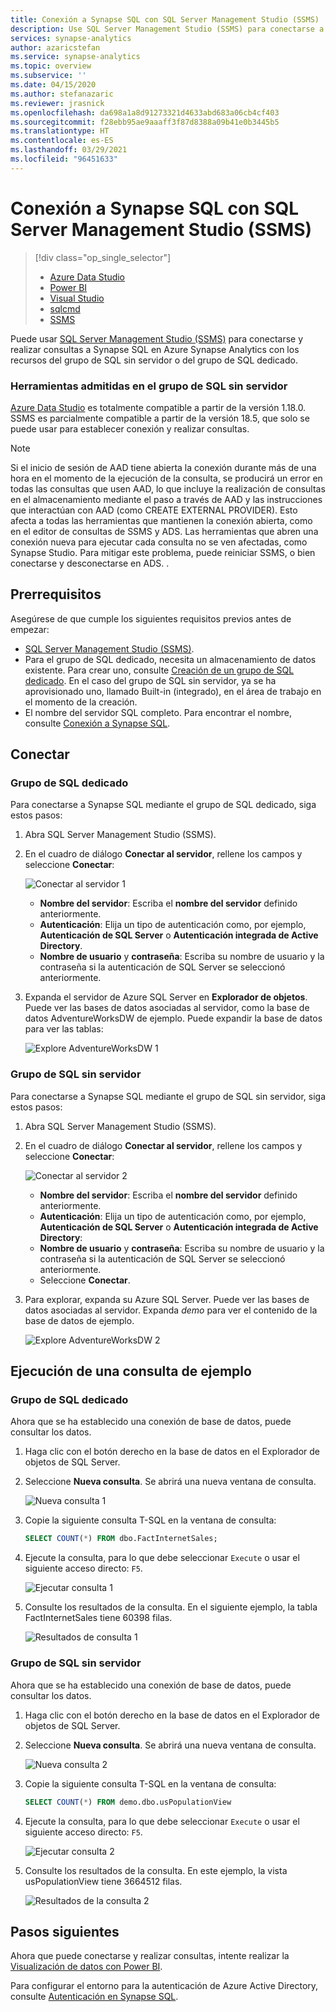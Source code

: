```yaml
---
title: Conexión a Synapse SQL con SQL Server Management Studio (SSMS)
description: Use SQL Server Management Studio (SSMS) para conectarse a Synapse SQL en Azure Synapse Analytics y realizar consultas.
services: synapse-analytics
author: azaricstefan
ms.service: synapse-analytics
ms.topic: overview
ms.subservice: ''
ms.date: 04/15/2020
ms.author: stefanazaric
ms.reviewer: jrasnick
ms.openlocfilehash: da698a1a8d91273321d4633abd683a06cb4cf403
ms.sourcegitcommit: f28ebb95ae9aaaff3f87d8388a09b41e0b3445b5
ms.translationtype: HT
ms.contentlocale: es-ES
ms.lasthandoff: 03/29/2021
ms.locfileid: "96451633"
---
```

# <a name="connect-to-synapse-sql-with-sql-server-management-studio-ssms"></a>Conexión a Synapse SQL con SQL Server Management Studio (SSMS)
> [!div class="op_single_selector"]
> * [Azure Data Studio](get-started-azure-data-studio.md)
> * [Power BI](get-started-power-bi-professional.md)
> * [Visual Studio](../sql-data-warehouse/sql-data-warehouse-query-visual-studio.md?toc=/azure/synapse-analytics/toc.json&bc=/azure/synapse-analytics/breadcrumb/toc.json)
> * [sqlcmd](../sql/get-started-connect-sqlcmd.md)
> * [SSMS](get-started-ssms.md)
> 
> 

Puede usar [SQL Server Management Studio (SSMS)](/sql/ssms/download-sql-server-management-studio-ssms) para conectarse y realizar consultas a Synapse SQL en Azure Synapse Analytics con los recursos del grupo de SQL sin servidor o del grupo de SQL dedicado. 

### <a name="supported-tools-for-serverless-sql-pool"></a>Herramientas admitidas en el grupo de SQL sin servidor

[Azure Data Studio](/sql/azure-data-studio/download-azure-data-studio) es totalmente compatible a partir de la versión 1.18.0. SSMS es parcialmente compatible a partir de la versión 18.5, que solo se puede usar para establecer conexión y realizar consultas.

> [!NOTE]
> Si el inicio de sesión de AAD tiene abierta la conexión durante más de una hora en el momento de la ejecución de la consulta, se producirá un error en todas las consultas que usen AAD, lo que incluye la realización de consultas en el almacenamiento mediante el paso a través de AAD y las instrucciones que interactúan con AAD (como CREATE EXTERNAL PROVIDER). Esto afecta a todas las herramientas que mantienen la conexión abierta, como en el editor de consultas de SSMS y ADS. Las herramientas que abren una conexión nueva para ejecutar cada consulta no se ven afectadas, como Synapse Studio.
> Para mitigar este problema, puede reiniciar SSMS, o bien conectarse y desconectarse en ADS. .
## <a name="prerequisites"></a>Prerrequisitos

Asegúrese de que cumple los siguientes requisitos previos antes de empezar:  

* [SQL Server Management Studio (SSMS)](/sql/ssms/download-sql-server-management-studio-ssms). 
* Para el grupo de SQL dedicado, necesita un almacenamiento de datos existente. Para crear uno, consulte [Creación de un grupo de SQL dedicado](../quickstart-create-sql-pool-portal.md). En el caso del grupo de SQL sin servidor, ya se ha aprovisionado uno, llamado Built-in (integrado), en el área de trabajo en el momento de la creación. 
* El nombre del servidor SQL completo. Para encontrar el nombre, consulte [Conexión a Synapse SQL](connect-overview.md).

## <a name="connect"></a>Conectar

### <a name="dedicated-sql-pool"></a>Grupo de SQL dedicado

Para conectarse a Synapse SQL mediante el grupo de SQL dedicado, siga estos pasos: 

1. Abra SQL Server Management Studio (SSMS). 
1. En el cuadro de diálogo **Conectar al servidor**, rellene los campos y seleccione **Conectar**: 
  
    ![Conectar al servidor 1](../sql-data-warehouse/media/sql-data-warehouse-query-ssms/connect-object-explorer1.png)
   
   * **Nombre del servidor**: Escriba el **nombre del servidor** definido anteriormente.
   * **Autenticación**:  Elija un tipo de autenticación como, por ejemplo, **Autenticación de SQL Server** o **Autenticación integrada de Active Directory**.
   * **Nombre de usuario** y **contraseña**: Escriba su nombre de usuario y la contraseña si la autenticación de SQL Server se seleccionó anteriormente.

1. Expanda el servidor de Azure SQL Server en **Explorador de objetos**. Puede ver las bases de datos asociadas al servidor, como la base de datos AdventureWorksDW de ejemplo. Puede expandir la base de datos para ver las tablas:
   
    ![Explore AdventureWorksDW 1](../sql-data-warehouse/media/sql-data-warehouse-query-ssms/explore-tables.png)


### <a name="serverless-sql-pool"></a>Grupo de SQL sin servidor

Para conectarse a Synapse SQL mediante el grupo de SQL sin servidor, siga estos pasos: 

1. Abra SQL Server Management Studio (SSMS).
1. En el cuadro de diálogo **Conectar al servidor**, rellene los campos y seleccione **Conectar**: 
   
    ![Conectar al servidor 2](./media/get-started-ssms/connect-object-explorer1.png)
   
   * **Nombre del servidor**: Escriba el **nombre del servidor** definido anteriormente.
   * **Autenticación**: Elija un tipo de autenticación como, por ejemplo, **Autenticación de SQL Server** o **Autenticación integrada de Active Directory**:
   * **Nombre de usuario** y **contraseña**: Escriba su nombre de usuario y la contraseña si la autenticación de SQL Server se seleccionó anteriormente.
   * Seleccione **Conectar**.

4. Para explorar, expanda su Azure SQL Server. Puede ver las bases de datos asociadas al servidor. Expanda *demo* para ver el contenido de la base de datos de ejemplo.
   
    ![Explore AdventureWorksDW 2](./media/get-started-ssms/explore-tables.png)


## <a name="run-a-sample-query"></a>Ejecución de una consulta de ejemplo

### <a name="dedicated-sql-pool"></a>Grupo de SQL dedicado

Ahora que se ha establecido una conexión de base de datos, puede consultar los datos.

1. Haga clic con el botón derecho en la base de datos en el Explorador de objetos de SQL Server.
2. Seleccione **Nueva consulta**. Se abrirá una nueva ventana de consulta.
   
    ![Nueva consulta 1](../sql-data-warehouse/media/sql-data-warehouse-query-ssms/new-query.png)
3. Copie la siguiente consulta T-SQL en la ventana de consulta:
   
    ```sql
    SELECT COUNT(*) FROM dbo.FactInternetSales;
    ```
4. Ejecute la consulta, para lo que debe seleccionar `Execute` o usar el siguiente acceso directo: `F5`.
   
    ![Ejecutar consulta 1](../sql-data-warehouse/media/sql-data-warehouse-query-ssms/execute-query.png)
5. Consulte los resultados de la consulta. En el siguiente ejemplo, la tabla FactInternetSales tiene 60398 filas.
   
    ![Resultados de consulta 1](../sql-data-warehouse/media/sql-data-warehouse-query-ssms/results.png)

### <a name="serverless-sql-pool"></a>Grupo de SQL sin servidor

Ahora que se ha establecido una conexión de base de datos, puede consultar los datos.

1. Haga clic con el botón derecho en la base de datos en el Explorador de objetos de SQL Server.
2. Seleccione **Nueva consulta**. Se abrirá una nueva ventana de consulta.
   
    ![Nueva consulta 2](./media/get-started-ssms/new-query.png)
3. Copie la siguiente consulta T-SQL en la ventana de consulta:
   
    ```sql
    SELECT COUNT(*) FROM demo.dbo.usPopulationView
    ```
4. Ejecute la consulta, para lo que debe seleccionar `Execute` o usar el siguiente acceso directo: `F5`.
   
    ![Ejecutar consulta 2](./media/get-started-ssms/execute-query.png)
5. Consulte los resultados de la consulta. En este ejemplo, la vista usPopulationView tiene 3664512 filas.
   
    ![Resultados de la consulta 2](./media/get-started-ssms/results.png)

## <a name="next-steps"></a>Pasos siguientes
Ahora que puede conectarse y realizar consultas, intente realizar la [Visualización de datos con Power BI](get-started-power-bi-professional.md).

Para configurar el entorno para la autenticación de Azure Active Directory, consulte [Autenticación en Synapse SQL](../sql-data-warehouse/sql-data-warehouse-authentication.md?toc=/azure/synapse-analytics/toc.json&bc=/azure/synapse-analytics/breadcrumb/toc.json).

